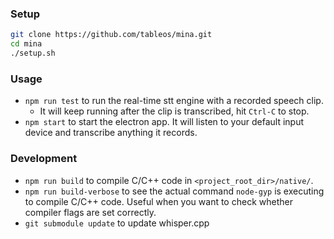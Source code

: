 ### Setup

```bash
git clone https://github.com/tableos/mina.git
cd mina
./setup.sh
```

### Usage

* `npm run test` to run the real-time stt engine with a recorded speech clip.
  * It will keep running after the clip is transcribed, hit `Ctrl-C` to stop.
* `npm start` to start the electron app. It will listen to your default input device and transcribe anything it records.

### Development

* `npm run build` to compile C/C++ code in `<project_root_dir>/native/`.
* `npm run build-verbose` to see the actual command `node-gyp` is executing to compile C/C++ code. Useful when you want to check whether compiler flags are set correctly.
* `git submodule update` to update whisper.cpp
